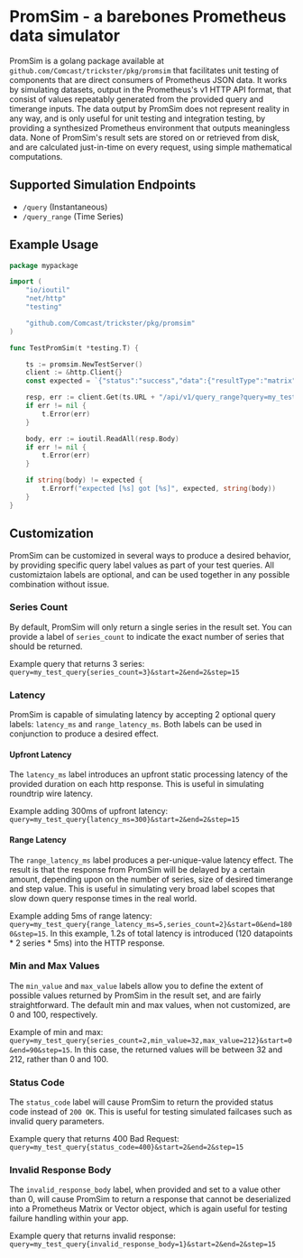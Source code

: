 # PromSim - a barebones Prometheus data simulator

PromSim is a golang package available at `github.com/Comcast/trickster/pkg/promsim` that facilitates unit testing of components that are direct consumers of Prometheus JSON data. It works by simulating datasets, output in the Prometheus's v1 HTTP API format, that consist of values repeatably generated from the provided query and timerange inputs. The data output by PromSim does not represent reality in any way, and is only useful for unit testing and integration testing, by providing a synthesized Prometheus environment that outputs meaningless data. None of PromSim's result sets are stored on or retrieved from disk, and are calculated just-in-time on every request, using simple mathematical computations.

## Supported Simulation Endpoints

- `/query` (Instantaneous)
- `/query_range` (Time Series)


## Example Usage

```go
package mypackage

import (
	"io/ioutil"
	"net/http"
	"testing"

	"github.com/Comcast/trickster/pkg/promsim"
)

func TestPromSim(t *testing.T) {

	ts := promsim.NewTestServer()
	client := &http.Client{}
	const expected = `{"status":"success","data":{"resultType":"matrix","result":[{"metric":{"random_label":"57","series_count":"1","series_id":"0"},"values":[[2,"58"]]}]}}`

	resp, err := client.Get(ts.URL + "/api/v1/query_range?query=my_test_query{random_label=57,series_count=1}&start=2&end=2&step=15")
	if err != nil {
		t.Error(err)
	}

	body, err := ioutil.ReadAll(resp.Body)
	if err != nil {
		t.Error(err)
	}

	if string(body) != expected {
		t.Errorf("expected [%s] got [%s]", expected, string(body))
	}
}
```

## Customization

PromSim can be customized in several ways to produce a desired behavior, by providing specific query label values as part of your test queries. All customiztaion labels are optional, and can be used together in any possible combination without issue.

### Series Count

By default, PromSim will only return a single series in the result set. You can provide a label of `series_count` to indicate the exact number of series that should be returned.

Example query that returns 3 series: `query=my_test_query{series_count=3}&start=2&end=2&step=15`

### Latency

PromSim is capable of simulating latency by accepting 2 optional query labels: `latency_ms` and `range_latency_ms`. Both labels can be used in conjunction to produce a desired effect.

#### Upfront Latency

The `latency_ms` label introduces an upfront static processing latency of the provided duration on each http response. This is useful in simulating roundtrip wire latency.

Example adding 300ms of upfront latency: `query=my_test_query{latency_ms=300}&start=2&end=2&step=15`

#### Range Latency

The `range_latency_ms` label produces a per-unique-value latency effect. The result is that the response from PromSim will be delayed by a certain amount, depending upon on the number of series, size of desired timerange and step value. This is useful in simulating very broad label scopes that slow down query response times in the real world.

Example adding 5ms of range latency: `query=my_test_query{range_latency_ms=5,series_count=2}&start=0&end=1800&step=15`. In this example, 1.2s of total latency is introduced (120 datapoints * 2 series * 5ms) into the HTTP response.

### Min and Max Values

The `min_value` and `max_value` labels allow you to define the extent of possible values returned by PromSim in the result set, and are fairly straightforward. The default min and max values, when not customized, are 0 and 100, respectively.

Example of min and max: `query=my_test_query{series_count=2,min_value=32,max_value=212}&start=0&end=90&step=15`. In this case, the returned values will be between 32 and 212, rather than 0 and 100.

### Status Code

The `status_code` label will cause PromSim to return the provided status code instead of `200 OK`. This is useful for testing simulated failcases such as invalid query parameters.

Example query that returns 400 Bad Request: `query=my_test_query{status_code=400}&start=2&end=2&step=15`

### Invalid Response Body

The `invalid_response_body` label, when provided and set to a value other than 0, will cause PromSim to return a response that cannot be deserialized into a Prometheus Matrix or Vector object, which is again useful for testing failure handling within your app.

Example query that returns invalid response: `query=my_test_query{invalid_response_body=1}&start=2&end=2&step=15`
